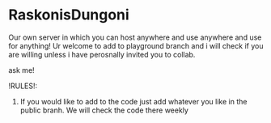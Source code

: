 # RaskonisDungoni
Our own server in which you can host anywhere and use anywhere and use for anything! Ur welcome to add to playground branch and i will check if you are willing unless i have perosnally invited you to collab.

ask me!



!RULES!:
1. If you would like to add to the code just add whatever you like in the public branh. We will check the code there weekly
